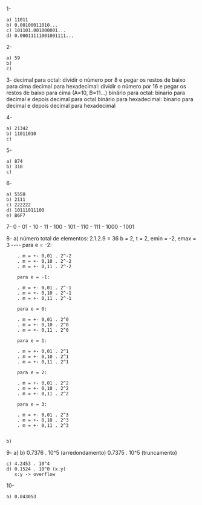 1-

    a) 11011
    b) 0.00100011010...
    c) 101101.001000001...
    d) 0.00011111001001111...


2- 
    
    a) 59
    b) 
    c)


3- 
    decimal para octal: dividir o número por 8 e pegar os restos de baixo para cima
    decimal para hexadecimal: dividir o número por 16 e pegar os restos de baixo para cima (A=10, B=11...)
    binário para octal: binario para decimal e depois decimal para octal
    binário para hexadecimal: binario para decimal e depois decimal para hexadecimal



4- 

    a) 21342
    b) 11011010
    c) 


5- 

    a) 874
    b) 310
    c) 



6- 

    a) 5550
    b) 2111
    c) 222222
    d) 10111011100
    e) B6F7


7- 0 - 01 - 10 - 11 - 100 - 101 - 110 - 111 - 1000 - 1001



8-
    a)  número total de elementos: 2.1.2.9 = 36
        b = 2, t = 2, emin = -2, emax = 3
        ----
        para e = -2:

        . m = +- 0,01 . 2^-2  
        . m = +- 0,10 . 2^-2  
        . m = +- 0,11 . 2^-2   

        para e = -1:

        . m = +- 0,01 . 2^-1
        . m = +- 0,10 . 2^-1
        . m = +- 0,11 . 2^-1
        
        para e = 0:

        . m = +- 0,01 . 2^0
        . m = +- 0,10 . 2^0
        . m = +- 0,11 . 2^0

        para e = 1:

        . m = +- 0,01 . 2^1
        . m = +- 0,10 . 2^1
        . m = +- 0,11 . 2^1

        para e = 2:

        . m = +- 0,01 . 2^2
        . m = +- 0,10 . 2^2
        . m = +- 0,11 . 2^2

        para e = 3:

        . m = +- 0,01 . 2^3
        . m = +- 0,10 . 2^3
        . m = +- 0,11 . 2^3

    
    b) 


    

9- 
    a)
    b) 0.7376 . 10^5  (arredondamento)
       0.7375 . 10^5  (truncamento)

    c) 4.2453 . 10^4
    d) 0.1524 . 10^0 (x.y)
       x:y -> overflow


10-  

    a) 0.043053